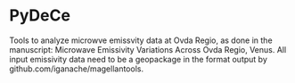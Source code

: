 # PyDeCe

Tools to analyze microwve emissvity data at Ovda Regio, as done in the manuscript: Microwave Emissivity Variations Across Ovda Regio, Venus.
All input emissivity data need to be a geopackage in the format output by github.com/iganache/magellantools.
